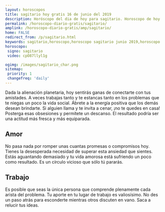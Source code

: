 ```yaml
---
layout: horoscopos
title: sagitario hoy gratis 16 de junio del 2019 
description: Horóscopo del dia de hoy para sagitario. Horoscopo de hoy 16 de junio del 2019. Las predicciones de amor, trabajo, vida personal gratis.
permalink: /horoscopo-diario-gratis/sagitario/
amplink: /horoscopo-diario-gratis/amp/sagitario/
home: FALSE
redirect_from: /p/sagitario.html
keywords: sagitario,horoscopo,horoscopo sagitario junio 2019,horoscopo sagitario hoy,tarot sagitario junio 2019,horoscopo sagitario,tarot sagitario hoy,horoscopo de hoy,horoscopo diario,tarot del amor,horoscopo de hoy sagitario,horoscopo diario del tarot, Horoscopo de hoy sagitario 16 de junio del 2019,horóscopo del día, el horoscopo de hoy
horoscopo:
 signo: sagitario
 video: cpO87llyl1g

ogimg: /images/sagitario_char.png
sitemap:
 priority: 1
 changefreq: 'daily'
---
```



Dada la alienación planetaria, hoy sentirás ganas de conectarte con tus amistades. A veces trabajas tanto y te estancas tanto en los problemas que te niegas un poco la vida social. Ábrete a la energía positiva que los demás desean brindarte. Si alguien llama y te invita a cenar, ¡no te quedes en casa! Posterga esas obsesiones y permítete un descanso. El resultado podría ser una actitud más fresca y más equiparada.

## Amor

No pasa nada por romper unas cuantas promesas o compromisos hoy. Tienes la desesperada necesidad de superar esta ansiedad que sientes. Estás aguantando demasiado y tu vida amorosa está sufriendo un poco como resultado. Es un círculo vicioso que sólo tú pararás.

## Trabajo

Es posible que seas la única persona que comprende plenamente cada arista del problema. Tu aporte en tu lugar de trabajo es valiosísimo. No des un paso atrás para esconderte mientras otros discuten en vano. Saca a relucir tus ideas.